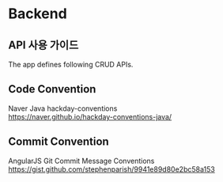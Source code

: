 # Backend

## API 사용 가이드
The app defines following CRUD APIs.

## Code Convention
Naver Java hackday-conventions<br>
https://naver.github.io/hackday-conventions-java/

## Commit Convention
AngularJS Git Commit Message Conventions<br>
https://gist.github.com/stephenparish/9941e89d80e2bc58a153
